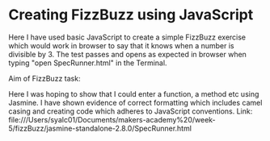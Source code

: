 # Creating FizzBuzz using JavaScript

Here I have used basic JavaScript to create a simple FizzBuzz exercise which would work in browser to say that it knows when a number is divisible by 3. 
The test passes and opens as expected in browser when typing "open SpecRunner.html" in the Terminal. 

Aim of FizzBuzz task:

Here I was hoping to show that I could enter a function, a method etc using Jasmine. I have shown evidence of correct formatting
which includes camel casing and creating code which adheres to JavaScript conventions.
Link: file:///Users/syalc01/Documents/makers-academy%20/week-5/fizzBuzz/jasmine-standalone-2.8.0/SpecRunner.html 
